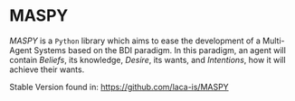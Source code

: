 # MASPY

*MASPY* is a `Python` library which aims to ease the development of a 
Multi-Agent Systems based on the BDI paradigm. In this paradigm, an agent
will contain *Beliefs*, its knowledge, *Desire*, its wants, and
*Intentions*, how it will achieve their wants. 

Stable Version found in: https://github.com/laca-is/MASPY
